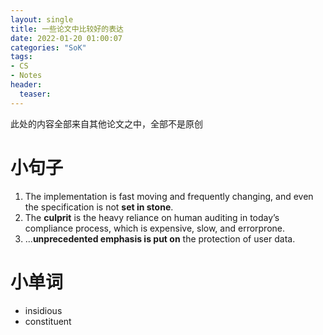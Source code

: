```yaml
---
layout: single
title: 一些论文中比较好的表达
date: 2022-01-20 01:00:07
categories: "SoK"
tags:
- CS
- Notes
header:
  teaser: 
---
```


此处的内容全部来自其他论文之中，全部不是原创

# 小句子

1. The implementation is fast moving and frequently changing, and even the specification is not **set in stone**.
2. The **culprit** is the heavy reliance on human auditing in today’s compliance process, which is expensive, slow, and errorprone.
3. ...**unprecedented emphasis is put on** the protection of user data. 

# 小单词

- insidious
- constituent